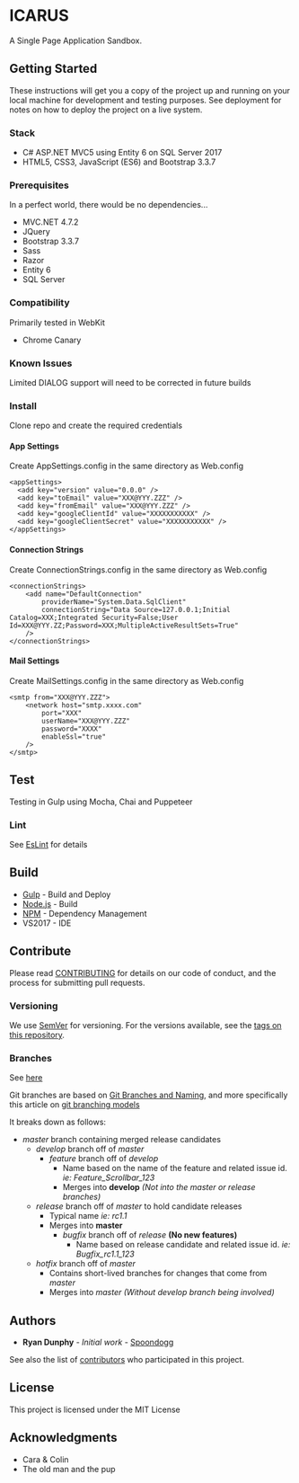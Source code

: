 ﻿# ICARUS
A Single Page Application Sandbox.

> 

## Getting Started

These instructions will get you a copy of the project up and running on your local machine for development and testing purposes. 
See deployment for notes on how to deploy the project on a live system.

### Stack

  - C# ASP.NET MVC5 using Entity 6 on SQL Server 2017
  - HTML5, CSS3, JavaScript (ES6) and Bootstrap 3.3.7

### Prerequisites

In a perfect world, there would be no dependencies...

* MVC.NET 4.7.2
* JQuery
* Bootstrap 3.3.7
* Sass
* Razor
* Entity 6
* SQL Server

### Compatibility

Primarily tested in WebKit 

* Chrome Canary

### Known Issues

Limited DIALOG support will need to be corrected in future builds

### Install

Clone repo and create the required credentials

#### App Settings

Create AppSettings.config in the same directory as Web.config
~~~~
<appSettings>
  <add key="version" value="0.0.0" />
  <add key="toEmail" value="XXX@YYY.ZZZ" />
  <add key="fromEmail" value="XXX@YYY.ZZZ" />
  <add key="googleClientId" value="XXXXXXXXXXX" />
  <add key="googleClientSecret" value="XXXXXXXXXXX" />
</appSettings>
~~~~

#### Connection Strings

Create ConnectionStrings.config in the same directory as Web.config
~~~~
<connectionStrings>
	<add name="DefaultConnection"
		providerName="System.Data.SqlClient"
		connectionString="Data Source=127.0.0.1;Initial Catalog=XXX;Integrated Security=False;User Id=XXX@YYY.ZZ;Password=XXX;MultipleActiveResultSets=True"
	/>
</connectionStrings>
~~~~

#### Mail Settings

Create MailSettings.config in the same directory as Web.config
~~~~
<smtp from="XXX@YYY.ZZZ">        
	<network host="smtp.xxxx.com"
		port="XXX"
		userName="XXX@YYY.ZZZ"
		password="XXXX"
		enableSsl="true"
	/>
</smtp>
~~~~

## Test

Testing in Gulp using Mocha, Chai and Puppeteer

### Lint

See [EsLint](https://github.com/Spoondogg/ICARUS/blob/master/config/eslint.json) for details

## Build

* [Gulp](https://gulpjs.com/) - Build and Deploy
* [Node.js](https://nodejs.org) - Build
* [NPM](https://www.npmjs.com/) - Dependency Management
* VS2017 - IDE

## Contribute

Please read [CONTRIBUTING](https://github.com/Spoondogg/ICARUS/blob/master/CONTRIBUTING.md) for details on our code of conduct, and the process for submitting pull requests.

### Versioning

We use [SemVer](http://semver.org/) for versioning. For the versions available, see the [tags on this repository](https://github.com/Spoondogg/ICARUS/tags). 

### Branches
See [here](https://nvie.com/posts/a-successful-git-branching-model/)

Git branches are based on [Git Branches and Naming](https://stackoverflow.com/questions/273695/what-are-some-examples-of-commonly-used-practices-for-naming-git-branches), and more specifically this article on [git branching models](https://nvie.com/posts/a-successful-git-branching-model/)

It breaks down as follows:
- *master* branch containing merged release candidates
  - *develop* branch off of *master*
    - *feature* branch off of *develop*
      - Name based on the name of the feature and related issue id. *ie: Feature_Scrollbar_123*
      - Merges into **develop**  *(Not into the master or release branches)*
  - *release* branch off of *master* to hold candidate releases
    - Typical name *ie: rc1.1*
    - Merges into **master**
      - *bugfix* branch off of *release* **(No new features)**
        - Name based on release candidate and related issue id. *ie: Bugfix_rc1.1_123*
  - *hotfix* branch off of *master*
    - Contains short-lived branches for changes that come from *master*
    - Merges into *master* *(Without *develop* branch being involved)*

## Authors

* **Ryan Dunphy** - *Initial work* - [Spoondogg](https://github.com/Spoondogg)

See also the list of [contributors](https://github.com/Spoondogg/ICARUS/contributors) who participated in this project.

## License

This project is licensed under the MIT License 

## Acknowledgments

* Cara & Colin
* The old man and the pup
